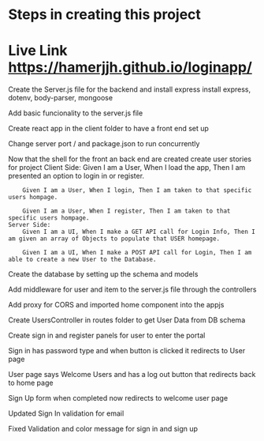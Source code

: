 # Steps in creating this project

# Live Link https://hamerjjh.github.io/loginapp/

Create the Server.js file for the backend and install express 
    install express, dotenv, body-parser, mongoose 

Add basic funcionality to the server.js file 

Create react app in the client folder to have a front end set up 

Change server port / and package.json to run concurrently

Now that the shell for the front an back end are created create user stories for project
    Client Side:
        Given I am a User, When I load the app, Then I am presented an option to login in or register.

        Given I am a User, When I login, Then I am taken to that specific users hompage.

        Given I am a User, When I register, Then I am taken to that specific users hompage.
    Server Side:
        Given I am a UI, When I make a GET API call for Login Info, Then I am given an array of Objects to populate that USER homepage.

        Given I am a UI, When I make a POST API call for Login, Then I am able to create a new User to the Database.

Create the database by setting up the schema and models 

Add middleware for user and item to the server.js file through the controllers

Add proxy for CORS and imported home component into the appjs 

Create UsersController in routes folder to get User Data from DB schema 

Create sign in and register panels for user to enter the portal 

Sign in has password type and when button is clicked it redirects to User page

User page says Welcome Users and has a log out button that redirects back to home page

Sign Up form when completed now redirects to welcome user page

Updated Sign In validation for email 

Fixed Validation and color message for sign in and sign up